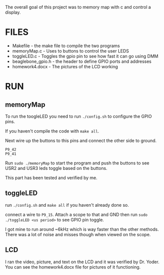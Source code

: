 The overall goal of this project was to memory map with c and control a display.

# FILES
* Makefile - the make file to compile the two programs
* memoryMap.c - Uses to buttons to control the user LEDS
* toggleLED.c - Toggles the gpio pin to see how fast it can go using DMM
* beaglebone_gpio.h - the header to define GPIO ports and addresses
* homework4.docx - The pictures of the LCD working

# RUN
## memoryMap
To run the toogleLED you need to run `./config.sh` to configure the GPIO pins.

If you haven't compile the code with `make all`.

Next wire up the buttons to this pins and connect the other side to ground.
```
P9_42
P9_41
```

Run `sudo ./memoryMap` to start the program and push the buttons to see USR2 and USR3
leds toggle based on the buttons.

This part has been tested and verified by me.

## toggleLED
run `./config.sh` and `make all` if you haven't already done so.

connect a wire to `P9_15`. Attach a scope to that and GND then run `sudo ./toggleLED <us period>`
to see GPIO pin toggle.

I got mine to run around ~6kHz which is way faster than the other methods. There was a lot
of noise and misses though when viewed on the scope.

## LCD
I ran the video, picture, and text on the LCD and it was verified by Dr. Yoder.
You can see the homework4.docx file for pictures of it functioning.
